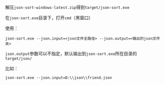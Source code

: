 解压`json-sort-windows-latest.zip`得到`target/json-sort.exe`

在`json-sort.exe`目录下，打开`cmd`（黑窗口）

使用：
```
json-sort.exe --json.input=<json文件全路径> --json.output=<输出的json文件夹>
```
`json.output`参数可以不指定，默认输出到`json-sort.exe`所在目录的`target/json/`

比如：
``` 
json-sort.exe --json.input=D:\\json\\friend.json
```
